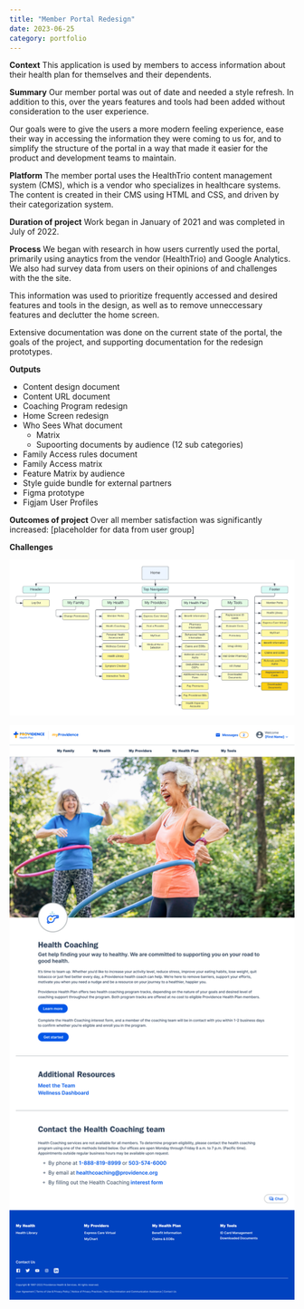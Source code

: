 ```yaml
---
title: "Member Portal Redesign"
date: 2023-06-25
category: portfolio
---
```


**Context**
This application is used by members to access information about their health plan for themselves and their dependents.

**Summary**
Our member portal was out of date and needed a style refresh. In addition to this, over the years features and tools had been added without consideration to the user experience.

Our goals were to give the users a more modern feeling experience, ease their way in accessing the information they were coming to us for, and to simplify the structure of the portal in a way that made it easier for the product and development teams to maintain.


**Platform**
The member portal uses the HealthTrio content management system (CMS), which is a vendor who specializes in healthcare systems. The content is created in their CMS using HTML and CSS, and driven by their categorization system.

**Duration of project**
Work began in January of 2021 and was completed in July of 2022.

**Process**
We began with research in how users currently used the portal, primarily using anaytics from the vendor (HealthTrio) and Google Analytics. We also had survey data from  users on their opinions of and challenges with the the site.

This information was used to prioritize frequently accessed and desired features and tools in the design, as well as to remove unneccessary features and declutter the home screen.

Extensive documentation was done on the current state of the portal, the goals of the project, and supporting documentation for the redesign prototypes.

**Outputs**
- Content design document
- Content URL document
- Coaching Program redesign
- Home Screen redesign
- Who Sees What document
	- Matrix
	- Supoorting documents by audience (12 sub categories)
- Family Access rules document
- Family Access matrix
- Feature Matrix by audience
- Style guide bundle for external partners
- Figma prototype
- Figjam User Profiles

**Outcomes of project**
Over all member satisfaction was significantly increased: [placeholder for data from user group]


**Challenges**

![Sitemap](/assets/img/member-portal-redesign-sitemap.png)

![Sample Page](/assets/img/member-portal-redesign-health-coaching.png)